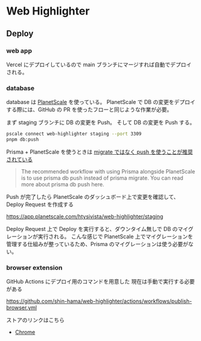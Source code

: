 # Web Highlighter

## Deploy

### web app

Vercel にデプロイしているので main ブランチにマージすれば自動でデプロイされる。

### database

database は [PlanetScale](https://planetscale.com/) を使っている。
PlanetScale で DB の変更をデプロイする際には、GitHub の PR を使ったフローと同じような作業が必要。

まず staging ブランチに DB の変更を Push。
そして DB の変更を Push する。

```sh
pscale connect web-highlighter staging --port 3309
pnpm db:push
```

Prisma + PlanetScale を使うときは [migrate ではなく push を使うことが推奨されている](https://planetscale.com/docs/prisma/prisma-quickstart#:~:text=The%20recommended%20workflow%20with%20using%20Prisma%20alongside%20PlanetScale%20is%20to%20use%20prisma%20db%20push%20instead%20of%20prisma%20migrate.%20You%20can%20read%20more%20about%20prisma%20db%20push%20here.)

> The recommended workflow with using Prisma alongside PlanetScale is to use prisma db push instead of prisma migrate. You can read more about prisma db push here.

Push が完了したら PlanetScale のダッシュボード上で変更を確認して、 Deploy Request を作成する

<https://app.planetscale.com/htysivista/web-highlighter/staging>

Deploy Request 上で Deploy を実行すると、ダウンタイム無しで DB のマイグレーションが実行される。
こんな感じで PlanetScale 上でマイグレーションを管理する仕組みが整っているため、Prisma のマイグレーションは使う必要がない。

### browser extension

GitHub Actions にデプロイ用のコマンドを用意した
現在は手動で実行する必要がある

<https://github.com/shin-hama/web-highlighter/actions/workflows/publish-browser.yml>

ストアのリンクはこちら

- [Chrome](https://chrome.google.com/webstore/detail/web-highlighter/fjphbbbplmoegekelnhpkbkilpjdghdi)
